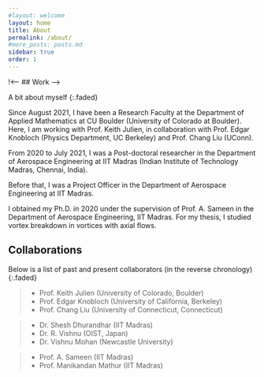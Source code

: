 ```yaml
---
#layout: welcome
layout: home
title: About
permalink: /about/
#more_posts: posts.md
sidebar: true
order: 1
---
```


!<-- ## Work -->

A bit about myself
{:.faded}

Since August 2021, I have been a Research Faculty at the Department of Applied Mathematics at CU Boulder (University of Colorado at Boulder). Here, I am working with Prof. Keith Julien, in collaboration with Prof. Edgar Knobloch (Physics Department, UC Berkeley) and Prof. Chang Liu (UConn).

From 2020 to July 2021, I was a Post-doctoral researcher in the Department of Aerospace Engineering at IIT Madras (Indian Institute of Technology Madras, Chennai, India).

Before that, I was a Project Officer in the Department of Aerospace Engineering at IIT Madras.

I obtained my Ph.D. in 2020 under the supervision of Prof. A. Sameen in the Department of Aerospace Engineering, IIT Madras. For my thesis, I studied vortex breakdown in vortices with axial flows.


## Collaborations

Below is a list of past and present collaborators (in the reverse chronology)
{:.faded}

> - Prof. Keith Julien (University of Colorado, Boulder)
> - Prof. Edgar Knobloch (University of California, Berkeley)
> - Prof. Chang Liu (University of Connecticut, Connecticut)

> - Dr. Shesh Dhurandhar (IIT Madras)
> - Dr. R. Vishnu (OIST, Japan)
> - Dr. Vishnu Mohan (Newcastle University)

> - Prof. A. Sameen (IIT Madras)
> - Prof. Manikandan Mathur (IIT Madras) 

